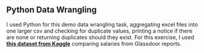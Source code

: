 ## Python Data Wrangling
I used Python for this demo data wrangling task, aggregating excel files into one larger csv and checking for duplicate values, printing a notice if there are none or returning duplicates should they exist. For this exercise, I used **[this dataset from Kaggle](https://www.kaggle.com/datasets/thedevastator/jobs-dataset-from-glassdoor?select=salary_data_cleaned.csv)** comparing salaries from Glassdoor reports. 
